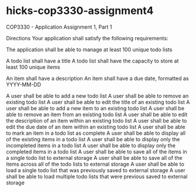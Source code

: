 # hicks-cop3330-assignment4
COP3330 - Application Assignment 1, Part 1

Directions
Your application shall satisfy the following requirements:

The application shall be able to manage at least 100 unique todo lists

A todo list shall have a title
A todo list shall have the capacity to store at least 100 unique items

An item shall have a description
An item shall have a due date, formatted as YYYY-MM-DD

A user shall be able to add a new todo list
A user shall be able to remove an existing todo list
A user shall be able to edit the title of an existing todo list
A user shall be able to add a new item to an existing todo list
A user shall be able to remove an item from an existing todo list
A user shall be able to edit the description of an item within an existing todo list
A user shall be able to edit the due date of an item within an existing todo list
A user shall be able to mark an item in a todo list as complete
A user shall be able to display all of the existing items in a todo list
A user shall be able to display only the incompleted items in a todo list
A user shall be able to display only the completed items in a todo list
A user shall be able to save all of the items in a single todo list to external storage
A user shall be able to save all of the items across all of the todo lists to external storage
A user shall be able to load a single todo list that was previously saved to external storage
A user shall be able to load multiple todo lists that were previous saved to external storage
